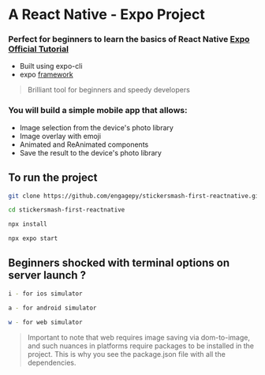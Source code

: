 # A React Native - Expo Project

### Perfect for beginners to learn the basics of React Native [Expo Official Tutorial](https://docs.expo.dev/tutorial/create-your-first-app/)

- Built using expo-cli
- expo [framework](https://expo.dev/)

> Brilliant tool for beginners and speedy developers

### You will build a simple mobile app that allows:

- Image selection from the device's photo library
- Image overlay with emoji
- Animated and ReAnimated components
- Save the result to the device's photo library

## To run the project

```bash
git clone https://github.com/engagepy/stickersmash-first-reactnative.git

cd stickersmash-first-reactnative

npx install

npx expo start
```

## Beginners shocked with terminal options on server launch ?

```bash
i - for ios simulator

a - for android simulator

w - for web simulator
```

> Important to note that web requires image saving via dom-to-image, and such nuances in platforms require packages to be installed in the project. This is why you see the package.json file with all the dependencies.
